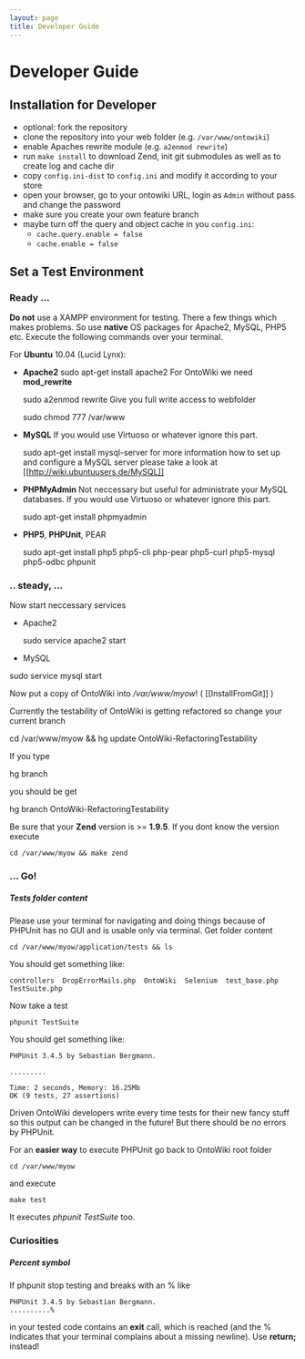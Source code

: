 ```yaml
---
layout: page
title: Developer Guide
---
```


# Developer Guide

## Installation for Developer

* optional: fork the repository
* clone the repository into your web folder (e.g. `/var/www/ontowiki`)
* enable Apaches rewrite  module (e.g. `a2enmod rewrite`)
* run `make install` to download Zend, init git submodules as well as to create log and cache dir
* copy `config.ini-dist` to `config.ini` and modify it according to your store
* open your browser, go to your ontowiki URL, login as `Admin` without pass and change the password
* make sure you create your own feature branch
* maybe turn off the query and object cache in you `config.ini`:
  * `cache.query.enable = false`
  * `cache.enable = false`

## Set a Test Environment

###  Ready ... 

**Do not** use a XAMPP environment for testing. There a few things which makes problems. So use **native** OS packages for Apache2, MySQL, PHP5 etc. Execute the following commands over your terminal. 

For **Ubuntu** 10.04 (Lucid Lynx):

  * **Apache2**
    sudo apt-get install apache2 
  For OntoWiki we need **mod_rewrite**

    sudo a2enmod rewrite
  Give you full write access to webfolder

    sudo chmod 777 /var/www

  * **MySQL**
  If you would use Virtuoso or whatever ignore this part. 

    sudo apt-get install mysql-server
  for more information how to set up and configure a MySQL server please take a look at [[http://wiki.ubuntuusers.de/MySQL]]

  * **PHPMyAdmin**
  Not neccessary but useful for administrate your MySQL databases. If you would use Virtuoso or whatever ignore this part.

    sudo apt-get install phpmyadmin
  * **PHP5**, **PHPUnit**, PEAR

    sudo apt-get install php5 php5-cli php-pear php5-curl php5-mysql php5-odbc phpunit


###  .. steady, ... 

Now start neccessary services

  * Apache2

    sudo service apache2 start

  * MySQL

   sudo service mysql start

Now put a copy of OntoWiki into */var/www/myow*! ( [[InstallFromGit]] )

Currently the testability of OntoWiki is getting refactored so change your current branch 


   cd /var/www/myow && hg update OntoWiki-RefactoringTestability

If you type 


   hg branch

you should be get


   hg branch 
   OntoWiki-RefactoringTestability

Be sure that your **Zend** version is >= **1.9.5**. If you dont know the version execute


    cd /var/www/myow && make zend

###  ... **Go!** 

#####  Tests folder content 

Please use your terminal for navigating and doing things because of PHPUnit has no GUI and is usable only via terminal. Get folder content


    cd /var/www/myow/application/tests && ls

You should get something like:

    controllers  DropErrorMails.php  OntoWiki  Selenium  test_base.php  TestSuite.php

Now take a test

    phpunit TestSuite

You should get something like:

    PHPUnit 3.4.5 by Sebastian Bergmann.
    
    .........
    
    Time: 2 seconds, Memory: 16.25Mb
    OK (9 tests, 27 assertions)
    
Driven OntoWiki developers write every time tests for their new fancy stuff so this output can be changed in the future! But there should be _no_ errors by PHPUnit.

For an **easier way** to execute PHPUnit go back to OntoWiki root folder

    cd /var/www/myow

and execute 

    make test

It executes _phpunit TestSuite_ too.

###  Curiosities 

#####  Percent symbol 
If phpunit stop testing and breaks with an % like

    PHPUnit 3.4.5 by Sebastian Bergmann.
    ..........%    

in your tested code contains an **exit** call, which is reached (and the % indicates that your terminal complains about a missing newline). Use **return;** instead!
